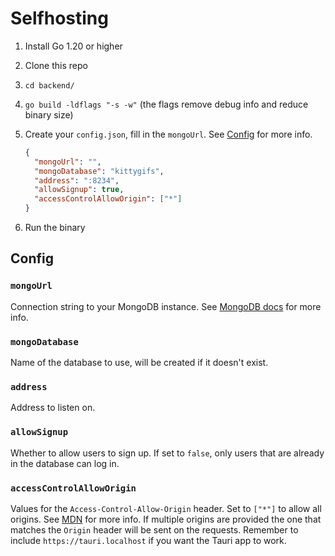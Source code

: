 # Selfhosting

1. Install Go 1.20 or higher
2. Clone this repo
3. `cd backend/`
4. `go build -ldflags "-s -w"` (the flags remove debug info and reduce binary size)
5. Create your `config.json`, fill in the `mongoUrl`. See [Config](#config) for more info.

   ```json
   {
     "mongoUrl": "",
     "mongoDatabase": "kittygifs",
     "address": ":8234",
     "allowSignup": true,
     "accessControlAllowOrigin": ["*"]
   }
   ```

6. Run the binary

## Config

### `mongoUrl`

Connection string to your MongoDB instance. See [MongoDB docs](https://docs.mongodb.com/manual/reference/connection-string/) for more info.

### `mongoDatabase`

Name of the database to use, will be created if it doesn't exist.

### `address`

Address to listen on.

### `allowSignup`

Whether to allow users to sign up. If set to `false`, only users that are already in the database can log in.

### `accessControlAllowOrigin`

Values for the `Access-Control-Allow-Origin` header. Set to `["*"]` to allow all origins. See [MDN](https://developer.mozilla.org/en-US/docs/Web/HTTP/Headers/Access-Control-Allow-Origin) for more info. If multiple origins are provided the one that matches the `Origin` header will be sent on the requests. Remember to include `https://tauri.localhost` if you want the Tauri app to work.
